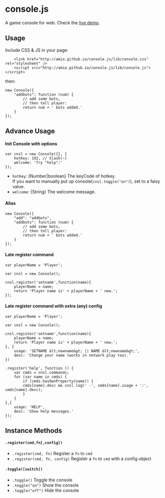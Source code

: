 console.js
==========

A game console for web. Check the [live demo](http://amio.github.io/console.js).

## Usage

Include CSS & JS in your page:

```
	<link href="http://amio.github.io/console.js/lib/console.css" rel="stylesheet" />
	<script src="http://amio.github.io/console.js/lib/console.js"></script>
```

then:
```
new Console({
    "addbots": function (num) {
        // add some bots,
        // then tell player:
        return num + ' bots added.'
    }
});
```

## Advance Usage

#### Init Console with options

```
var cnsl = new Console({}, {
    hotKey: 192, // Slash(~)
    welcome: 'Try "help":'
});
```

- `hotKey`: {Number|boolean} The keyCode of hotkey.  
If you want to manually put up console(`cnsl.toggle("on")`), set to a falsy value. 
- `welcome`: {String} The welcome message.

#### Alias

```
new Console({
    "add": "addbots",
    "addbots": function (num) {
        // add some bots,
        // then tell player:
        return num + ' bots added.'
    }
});
```

#### Late register command

```
var playerName = 'Player';

var cnsl = new Console();

cnsl.register('setname',function(name){
    playerName = name;
    return 'Player name is' + playerName + ' now.';
});
```

#### Late register command with extra (any) config

```
var playerName = 'Player';

var cnsl = new Console();

cnsl.register('setname',function(name){
    playerName = name;
    return 'Player name is' + playerName + ' now.';
}, {
    usage: 'SETNAME &lt;newname&gt; || NAME &lt;newname&gt;',
    desc: 'Change your name (works in network play too).'
})

.register('help', function () {
    var cmds = cnsl.commands;
    for (var name in cmds) {
        if (cmds.hasOwnProperty(name)) {
        cmds[name].desc && cnsl.log(' -', cmds[name].usage + ':', cmds[name].desc);
        }
    }
},{
    usage: 'HELP',
    desc: 'Show help messages.'
});
```

## Instance Methods

#### `.register(cmd,fn[,config])`

- `.register(cmd, fn)` Register a `fn` to `cmd`
- `.register(cmd, fn, config)` Register a `fn` to `cmd` with a config object

#### `.toggle([switch])`

- `.toggle()` Toggle the console
- `.toggle("on")` Show the console
- `.toggle("off")` Hide the console
